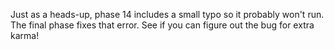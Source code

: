 Just as a heads-up, phase 14 includes a small typo so it probably won't run. The final phase fixes that error. See if you can figure out the bug for extra karma!
